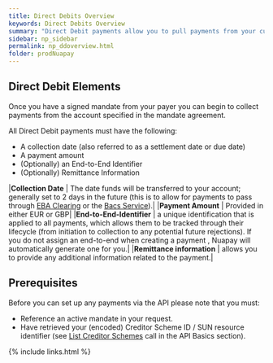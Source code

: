 ```yaml
---
title: Direct Debits Overview
keywords: Direct Debits Overview
summary: "Direct Debit payments allow you to pull payments from your customers' accounts, once you have your customers' authorisation via signed mandates."
sidebar: np_sidebar
permalink: np_ddoverview.html
folder: prodNuapay
---
```



## Direct Debit Elements

<p>Once you have a signed mandate from your payer you can begin to collect payments from the account specified in the mandate agreement.</p>

<p>All Direct Debit payments must have the following:</p>

* A collection date (also referred to as a settlement date or due date)
* A payment amount
* (Optionally) an End-to-End Identifier
* (Optionally) Remittance Information

|<b>Collection Date</b>     | The date funds will be transferred to your account; generally set to 2 days in the future (this is to allow for payments to pass through <a href="#" data-toggle="tooltip" data-original-title="{{site.data.glossary.clearing}}">EBA Clearing</a> or the <a href="#" data-toggle="tooltip" data-original-title="{{site.data.glossary.bacs-clearing}}">Bacs Service</a>).|
|<b>Payment Amount</b>      | Provided in either EUR or GBP|
|<b>End-to-End-Identifier</b>       | a unique identification that is applied to all payments, which allows them to be tracked through their lifecycle (from initiation to collection to any potential future rejections). If you do not assign an end-to-end when creating a payment , Nuapay will automatically generate one for you.|
|<b>Remittance information</b>      | allows you to provide any additional information related to the payment.|


## Prerequisites 

<p>Before you can set up any payments via the API please note that you must:</p>

* Reference an active mandate in your request.
* Have retrieved your (encoded) Creditor Scheme ID / SUN resource identifier (see <a href="np_listcredscheme.html">List Creditor Schemes</a> call in the API Basics section).


{% include links.html %}